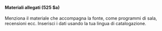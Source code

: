 #### Materiali allegati (525 $a) 

Menziona il materiale che accompagna la fonte, come programmi di sala, recensioni ecc. Inserisci i dati usando la tua lingua di catalogazione. 